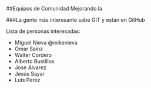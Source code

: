 ##Equipos de Comunidad Mejorando.la

###La gente más interesante sabe GIT y están en GitHub

Lista de personas interesadas:

- MIguel Nieva @mikenieva
- Omar Sainz
- Walter Cordero
- Alberto Bustillos
- Jose Alvarez
- Jesús Sayar
- Luis Perez
